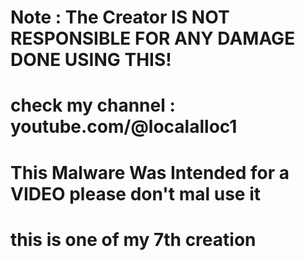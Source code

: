 # Note : The Creator IS NOT RESPONSIBLE FOR ANY DAMAGE DONE USING THIS!


# check my channel : youtube.com/@localalloc1

# This Malware Was Intended for a VIDEO please don't mal use it

# this is one of my 7th creation


